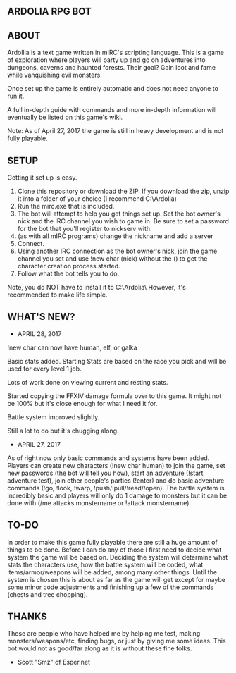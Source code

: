 ARDOLIA RPG BOT 
--------------

## ABOUT

Ardollia is a text game written in mIRC's scripting language.  This is a game of exploration where players will party up and go on adventures into dungeons, caverns and haunted forests. Their goal? Gain loot and fame while vanquishing evil monsters.

Once set up the game is entirely automatic and does not need anyone to run it.

A full in-depth guide with commands and more in-depth information will eventually be listed on this game's wiki.

Note: As of April 27, 2017 the game is still in heavy development and is not fully playable.


## SETUP

Getting it set up is easy.

 1. Clone this repository or download the ZIP.  If you download the zip, unzip it into a folder of your choice (I recommend C:\Ardolia)
 2. Run the mirc.exe that is included.
 3. The bot will attempt to help you get things set up.  Set the bot owner's nick and the IRC channel you wish to game in.  Be sure to set a password for the bot that you'll register to nickserv with.
 4. (as with all mIRC programs) change the nickname and add a server
 5. Connect.
 6. Using another IRC connection as the bot owner's nick, join the game channel you set and use !new char (nick) without the () to get the character creation process started.
 7. Follow what the bot tells you to do. 

Note, you do NOT have to install it to C:\Ardolia\ However, it's recommended to make life simple.

   
## WHAT'S NEW?

* APRIL 28, 2017

!new char <race> can now have human, elf, or galka

Basic stats added. Starting Stats are based on the race you pick and will be used for every level 1 job.

Lots of work done on viewing current and resting stats.

Started copying the FFXIV damage formula over to this game. It might not be 100% but it's close enough for what I need it for.

Battle system improved slightly.

Still a lot to do but it's chugging along.

* APRIL 27, 2017

As of right now only basic commands and systems have been added.  Players can create new characters (!new char human) to join the game, set new passwords (the bot will tell you how), start an adventure (!start adventure test), join other people's parties (!enter) and do basic adventure commands (!go, !look, !warp, !push/!pull/!read/!open).  The battle system is incredibly basic and players will only do 1 damage to monsters but it can be done with (/me attacks monstername or !attack monstername)

## TO-DO

In order to make this game fully playable there are still a huge amount of things to be done.  Before I can do any of those I first need to decide what system the game will be based on.  Deciding the system will determine what stats the characters use, how the battle system will be coded, what items/armor/weapons will be added, among many other things. Until the system is chosen this is about as far as the game will get except for maybe some minor code adjustments and finishing up a few of the commands (chests and tree chopping). 

## THANKS

These are people who have helped me by helping me test, making monsters/weapons/etc, finding bugs, or just by giving me some ideas.  This bot would not as good/far along as it is without these fine folks.

* Scott "Smz" of Esper.net

